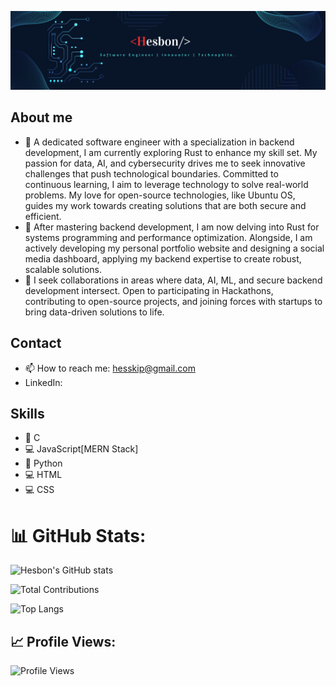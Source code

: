 ![Banner](https://github.com/Heshbon/Heshbon/blob/main/hes.png)

## About me
- 🌱 A dedicated software engineer with a specialization in backend development, I am currently exploring Rust to enhance my skill set. My passion for data, AI, and cybersecurity drives me to seek innovative challenges that push technological boundaries. Committed to continuous learning, I aim to leverage technology to solve real-world problems. My love for open-source technologies, like Ubuntu OS, guides my work towards creating solutions that are both secure and efficient.
- 🔭 After mastering backend development, I am now delving into Rust for systems programming and performance optimization. Alongside, I am actively developing my personal portfolio website and designing a social media dashboard, applying my backend expertise to create robust, scalable solutions.
- 👯 I seek collaborations in areas where data, AI, ML, and secure backend development intersect. Open to participating in Hackathons, contributing to open-source projects, and joining forces with startups to bring data-driven solutions to life.
  
## Contact
- 📫 How to reach me: hesskip@gmail.com
- LinkedIn: 
  
## Skills
- 🐪 C
- 💻 JavaScript[MERN Stack]
- 🐍 Python
- 💻 HTML
- 💻 CSS

# 📊 GitHub Stats:
![Hesbon's GitHub stats](https://github-readme-stats.vercel.app/api?username=Heshbon&show_icons=true&theme=radical)

![Total Contributions](https://github-readme-streak-stats.herokuapp.com/?user=Heshbon&theme=radical)

![Top Langs](https://github-readme-stats.vercel.app/api/top-langs/?username=Heshbon&layout=compact&theme=radical)

## 📈 Profile Views:
![Profile Views](https://komarev.com/ghpvc/?username=Heshbon&color=blueviolet)
